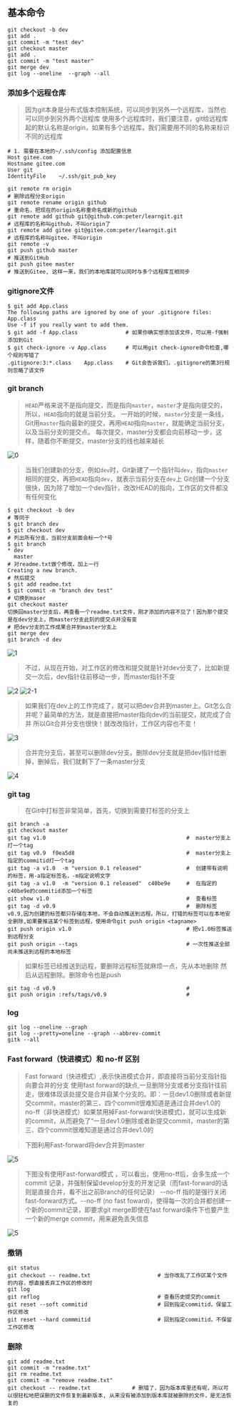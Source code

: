 ## 基本命令
```
git checkout -b dev
git add .
git commit -m "test dev"
git checkout master
git add . 
git commit -m "test master"
git merge dev
git log --oneline  --graph --all
```

### 添加多个远程仓库
> 因为git本身是分布式版本控制系统，可以同步到另外一个远程库，当然也可以同步到另外两个远程库
> 使用多个远程库时，我们要注意，git给远程库起的默认名称是origin，如果有多个远程库，我们需要用不同的名称来标识不同的远程库

```
# 1. 需要在本地的~/.ssh/config 添加配置信息
Host gitee.com
Hostname gitee.com
User git
IdentityFile	~/.ssh/git_pub_key
```
```
git remote rm origin                                                  # 删除远程分支origin
git remote rename origin github                                       # 重命名，把现在的origin名称重命名成新的github
git remote add github git@github.com:peter/learngit.git               # 远程库的名称叫github，不叫origin了
git remote add gitee git@gitee.com:peter/learngit.git                 # 远程库的名称叫gitee，不叫origin
git remote -v
git push github master                                                # 推送到GitHub
git push gitee master                                                 # 推送到Gitee, 这样一来，我们的本地库就可以同时与多个远程库互相同步
```

### gitignore文件
```
$ git add App.class
The following paths are ignored by one of your .gitignore files:
App.class
Use -f if you really want to add them.
$ git add -f App.class               # 如果你确实想添加该文件，可以用-f强制添加到Git
$ git check-ignore -v App.class      # 可以用git check-ignore命令检查,哪个规则写错了
.gitignore:3:*.class	App.class    # Git会告诉我们，.gitignore的第3行规则忽略了该文件
```
### git branch
> `HEAD`严格来说不是指向提交，而是指向`master`，`master`才是指向提交的，所以，`HEAD`指向的就是当前分支。
> 一开始的时候，`master`分支是一条线，Git用`master`指向最新的提交，再用`HEAD`指向`master`，就能确定当前分支，以及当前分支的提交点。
> 每次提交，master分支都会向前移动一步，这样，随着你不断提交，master分支的线也越来越长

![0](img\0.png)

> 当我们创建新的分支，例如`dev`时，Git新建了一个指针叫`dev`，指向`master`相同的提交，再把`HEAD`指向`dev`，就表示当前分支在`dev`上
> Git创建一个分支很快，因为除了增加一个dev指针，改改HEAD的指向，工作区的文件都没有任何变化
```
$ git checkout -b dev
# 等同于
$ git branch dev
$ git checkout dev
# 列出所有分支，当前分支前面会标一个*号
$ git branch
* dev
  master
# 对readme.txt做个修改，加上一行
Creating a new branch.
# 然后提交
$ git add readme.txt 
$ git commit -m "branch dev test"
# 切换到maser
git checkout master
切换回master分支后，再查看一个readme.txt文件，刚才添加的内容不见了！因为那个提交是在dev分支上，而master分支此刻的提交点并没有变
# 把dev分支的工作成果合并到master分支上
git merge dev
git branch -d dev
```

![1](img/1.png)

> 不过，从现在开始，对工作区的修改和提交就是针对dev分支了，比如新提交一次后，dev指针往前移动一步，而master指针不变

![2](img/2.png)
![2-1](img/2-1.png)

> 如果我们在dev上的工作完成了，就可以把dev合并到master上。Git怎么合并呢？最简单的方法，就是直接把master指向dev的当前提交，就完成了合并
> 所以Git合并分支也很快！就改改指针，工作区内容也不变！

![3](img/3.png)


> 合并完分支后，甚至可以删除dev分支。删除dev分支就是把dev指针给删掉，删掉后，我们就剩下了一条master分支

![4](img/4.png)


### git tag
> 在Git中打标签非常简单，首先，切换到需要打标签的分支上
```
git branch -a
git checkout master
git tag v1.0                                            #  master分支上打一个tag
git tag v0.9  f0ea5d8                                   #  master分支上指定的commitid打一个tag
git tag -a v1.0  -m "version 0.1 released"              #  创建带有说明的标签，用-a指定标签名，-m指定说明文字
git tag -a v1.0  -m "version 0.1 released"  c40be9e     #  在指定的c40be9e的commitid添加一个标签
git show v1.0                                           #  查看标签
git tag -d v0.9                                         #  删除标签v0.9,因为创建的标签都只存储在本地，不会自动推送到远程。所以，打错的标签可以在本地安全删除,如果要推送某个标签到远程，使用命令git push origin <tagname>
git push origin v1.0                                    # 把v1.0标签推送到远程分支
git push origin --tags                                  # 一次性推送全部尚未推送到远程的本地标签
```
> 如果标签已经推送到远程，要删除远程标签就麻烦一点，先从本地删除
> 然后从远程删除。删除命令也是push
```
git tag -d v0.9                                         # 
git push origin :refs/tags/v0.9                         # 
```

### log
```
git log --oneline --graph
git log --pretty=oneline --graph --abbrev-commit 
gitk --all
```


###  Fast forward（快进模式）和 no-ff 区别
> Fast forward（快进模式）,表示快进模式合并，即直接将当前分支指针指向要合并的分支
> 使用fast forward的缺点,一旦删除分支或者分支指针往前走，很难体现该处提交是合并自某个分支的。即：一旦dev1.0删除或者新提交commit，master的第三、四个commit很难知道是通过合并dev1.0的
> no-ff（非快进模式）如果禁用掉Fast-forward(快进模式)，就可以生成新的commit，从而避免了“一旦dev1.0删除或者新提交commit，master的第三、四个commit很难知道是通过合并dev1.0的

> 下图利用Fast-forward将dev合并到master 

![5](img/5-ff.png)

> 下图没有使用Fast-forward模式 ，可以看出，使用no-ff后，会多生成一个commit 记录，并强制保留develop分支的开发记录（而fast-forward的话则是直接合并，看不出之前Branch的任何记录）
> --no-ff 指的是强行关闭fast-forward方式。--no-ff (no fast foward)，使得每一次的合并都创建一个新的commit记录，即要求git merge即使在fast forward条件下也要产生一个新的merge commit，用来避免丢失信息

![5](img/5-1.png)



### 撤销
```
git status
git checkout -- readme.txt                     # 当你改乱了工作区某个文件的内容，想直接丢弃工作区的修改时
git log 
git reflog                                     # 查看历史提交的commit
git reset --soft commitid                      # 回到指定commitid，保留工作区修改
git reset --hard commmitid                     # 回到指定commitid，不保留工作区修改
```


### 删除
```
git add readme.txt
git commit -m "readme.txt"
git rm readme.txt
git commit -m "remove readme.txt"
git checkout -- readme.txt             # 删错了，因为版本库里还有呢，所以可以很轻松地把误删的文件恢复到最新版本, 从来没有被添加到版本库就被删除的文件，是无法恢复的
```